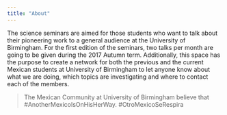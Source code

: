 ```yaml
---
title: "About"
---
```


The science seminars are aimed for those students who want to talk about their
pioneering work to a general audience at the University of Birmingham.
For the first edition of the seminars, two talks per month are going to be given
during the 2017 Autumn term.
Additionally, this space has the purpose to create a network for both the
previous and the current Mexican students at University of Birmingham
to let anyone know about what we are doing, which topics are investigating
and where to contact each of the members.

> The Mexican Community at University of Birmingham believe that #AnotherMexicoIsOnHisHerWay. #OtroMexicoSeRespira
